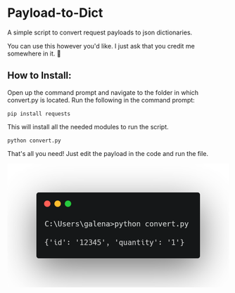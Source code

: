 # Payload-to-Dict
A simple script to convert request payloads to json dictionaries.

You can use this however you'd like. I just ask that you credit me somewhere in it. 🙂

## How to Install:

Open up the command prompt and navigate to the folder in which convert.py is located.
Run the following in the command prompt:

```
pip install requests
```

This will install all the needed modules to run the script.

```
python convert.py
```
That's all you need! Just edit the payload in the code and run the file.

![CLI Example](https://github.com/LogitechGalena/Payload-to-Dict/blob/main/carbon.png)
